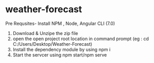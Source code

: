# weather-forecast
Pre Requsites- Install NPM , Node, Angular CLI (7.0)
1. Download & Unzipe the  zip file 
2. open the open project root location in command prompt (eg : cd C:/Users/Desktop/Weather-Forecast)
3. Install the dependency module by using npm i 
4. Start the servcer using npm start/npm serve
